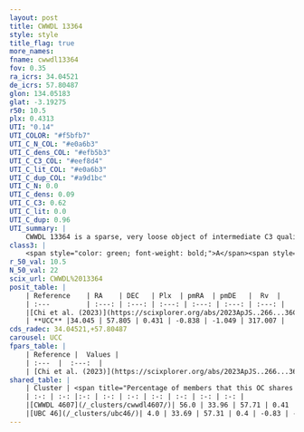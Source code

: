 ```yaml
---
layout: post
title: CWWDL 13364
style: style
title_flag: true
more_names: 
fname: cwwdl13364
fov: 0.35
ra_icrs: 34.04521
de_icrs: 57.80487
glon: 134.05183
glat: -3.19275
r50: 10.5
plx: 0.4313
UTI: "0.14"
UTI_COLOR: "#f5bfb7"
UTI_C_N_COL: "#e0a6b3"
UTI_C_dens_COL: "#efb5b3"
UTI_C_C3_COL: "#eef8d4"
UTI_C_lit_COL: "#e0a6b3"
UTI_C_dup_COL: "#a9d1bc"
UTI_C_N: 0.0
UTI_C_dens: 0.09
UTI_C_C3: 0.62
UTI_C_lit: 0.0
UTI_C_dup: 0.96
UTI_summary: |
    CWWDL 13364 is a sparse, very loose object of intermediate C3 quality. It was recently reported in the literature.This is a unique object, which shares a very small percentage of members with at least one previously reported entry, and a significant percentage with at least one entry reported in the same catalogue.<br><br><span style="color: #99180f; font-weight: bold;">Warning: </span>contains less than 25 stars with <i>P>0.5</i> estimated.
class3: |
    <span style="color: green; font-weight: bold;">A</span><span style="color: red; font-weight: bold;">C</span>
r_50_val: 10.5
N_50_val: 22
scix_url: CWWDL%2013364
posit_table: |
    | Reference    | RA    | DEC   | Plx  | pmRA  | pmDE   |  Rv  |
    | :---         | :---: | :---: | :---: | :---: | :---: | :---: |
    |[Chi et al. (2023)](https://scixplorer.org/abs/2023ApJS..266...36C) | 34.017 | 57.819 | 0.454 | -0.841 | -1.025 | -- |
    | **UCC** |34.045 | 57.805 | 0.431 | -0.838 | -1.049 | 317.007 | 
cds_radec: 34.04521,+57.80487
carousel: UCC
fpars_table: |
    | Reference |  Values |
    | :---  |  :---:  |
    | [Chi et al. (2023)](https://scixplorer.org/abs/2023ApJS..266...36C) | `logAge=5.78, Z=0.3` |
shared_table: |
    | Cluster | <span title="Percentage of members that this OC shares with the ones listed">%</span>   | RA   | DEC   | Plx   | pmRA  | pmDE  | Rv | UTI |
    | :-: | :-: |:-: | :-: | :-: | :-: | :-: | :-: | :-: |
    |[CWWDL 4607](/_clusters/cwwdl4607/)| 56.0 | 33.96 | 57.71 | 0.41 | -0.82 | -1.04 | 317.01 |0.17 |
    |[UBC 46](/_clusters/ubc46/)| 4.0 | 33.69 | 57.31 | 0.4 | -0.83 | -1.16 | 13.37 |0.27 |
---
```


